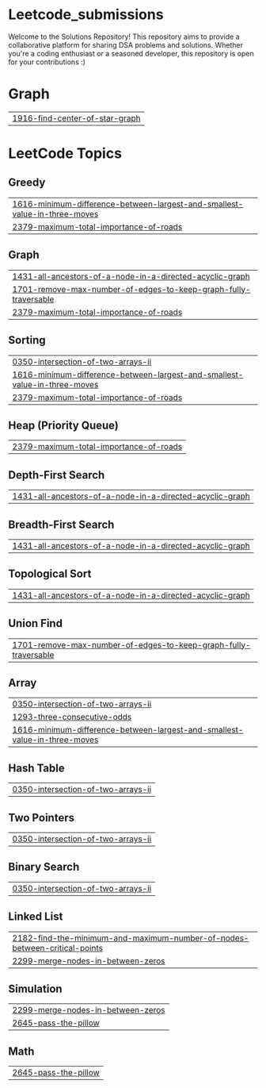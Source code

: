 # Leetcode_submissions
Welcome to the Solutions Repository! This repository aims to provide a collaborative platform for sharing DSA problems and solutions. Whether you're a coding enthusiast or a seasoned developer, this repository is open for your contributions :)


# Graph
|  |
| ------- |
| [1916-find-center-of-star-graph](https://github.com/PrabhakarKulkarni7/Leetcode_submissions/tree/master/1916-find-center-of-star-graph) |
<!---LeetCode Topics Start-->
# LeetCode Topics
## Greedy
|  |
| ------- |
| [1616-minimum-difference-between-largest-and-smallest-value-in-three-moves](https://github.com/PrabhakarKulkarni7/Leetcode_submissions/tree/master/1616-minimum-difference-between-largest-and-smallest-value-in-three-moves) |
| [2379-maximum-total-importance-of-roads](https://github.com/PrabhakarKulkarni7/Leetcode_submissions/tree/master/2379-maximum-total-importance-of-roads) |
## Graph
|  |
| ------- |
| [1431-all-ancestors-of-a-node-in-a-directed-acyclic-graph](https://github.com/PrabhakarKulkarni7/Leetcode_submissions/tree/master/1431-all-ancestors-of-a-node-in-a-directed-acyclic-graph) |
| [1701-remove-max-number-of-edges-to-keep-graph-fully-traversable](https://github.com/PrabhakarKulkarni7/Leetcode_submissions/tree/master/1701-remove-max-number-of-edges-to-keep-graph-fully-traversable) |
| [2379-maximum-total-importance-of-roads](https://github.com/PrabhakarKulkarni7/Leetcode_submissions/tree/master/2379-maximum-total-importance-of-roads) |
## Sorting
|  |
| ------- |
| [0350-intersection-of-two-arrays-ii](https://github.com/PrabhakarKulkarni7/Leetcode_submissions/tree/master/0350-intersection-of-two-arrays-ii) |
| [1616-minimum-difference-between-largest-and-smallest-value-in-three-moves](https://github.com/PrabhakarKulkarni7/Leetcode_submissions/tree/master/1616-minimum-difference-between-largest-and-smallest-value-in-three-moves) |
| [2379-maximum-total-importance-of-roads](https://github.com/PrabhakarKulkarni7/Leetcode_submissions/tree/master/2379-maximum-total-importance-of-roads) |
## Heap (Priority Queue)
|  |
| ------- |
| [2379-maximum-total-importance-of-roads](https://github.com/PrabhakarKulkarni7/Leetcode_submissions/tree/master/2379-maximum-total-importance-of-roads) |
## Depth-First Search
|  |
| ------- |
| [1431-all-ancestors-of-a-node-in-a-directed-acyclic-graph](https://github.com/PrabhakarKulkarni7/Leetcode_submissions/tree/master/1431-all-ancestors-of-a-node-in-a-directed-acyclic-graph) |
## Breadth-First Search
|  |
| ------- |
| [1431-all-ancestors-of-a-node-in-a-directed-acyclic-graph](https://github.com/PrabhakarKulkarni7/Leetcode_submissions/tree/master/1431-all-ancestors-of-a-node-in-a-directed-acyclic-graph) |
## Topological Sort
|  |
| ------- |
| [1431-all-ancestors-of-a-node-in-a-directed-acyclic-graph](https://github.com/PrabhakarKulkarni7/Leetcode_submissions/tree/master/1431-all-ancestors-of-a-node-in-a-directed-acyclic-graph) |
## Union Find
|  |
| ------- |
| [1701-remove-max-number-of-edges-to-keep-graph-fully-traversable](https://github.com/PrabhakarKulkarni7/Leetcode_submissions/tree/master/1701-remove-max-number-of-edges-to-keep-graph-fully-traversable) |
## Array
|  |
| ------- |
| [0350-intersection-of-two-arrays-ii](https://github.com/PrabhakarKulkarni7/Leetcode_submissions/tree/master/0350-intersection-of-two-arrays-ii) |
| [1293-three-consecutive-odds](https://github.com/PrabhakarKulkarni7/Leetcode_submissions/tree/master/1293-three-consecutive-odds) |
| [1616-minimum-difference-between-largest-and-smallest-value-in-three-moves](https://github.com/PrabhakarKulkarni7/Leetcode_submissions/tree/master/1616-minimum-difference-between-largest-and-smallest-value-in-three-moves) |
## Hash Table
|  |
| ------- |
| [0350-intersection-of-two-arrays-ii](https://github.com/PrabhakarKulkarni7/Leetcode_submissions/tree/master/0350-intersection-of-two-arrays-ii) |
## Two Pointers
|  |
| ------- |
| [0350-intersection-of-two-arrays-ii](https://github.com/PrabhakarKulkarni7/Leetcode_submissions/tree/master/0350-intersection-of-two-arrays-ii) |
## Binary Search
|  |
| ------- |
| [0350-intersection-of-two-arrays-ii](https://github.com/PrabhakarKulkarni7/Leetcode_submissions/tree/master/0350-intersection-of-two-arrays-ii) |
## Linked List
|  |
| ------- |
| [2182-find-the-minimum-and-maximum-number-of-nodes-between-critical-points](https://github.com/PrabhakarKulkarni7/Leetcode_submissions/tree/master/2182-find-the-minimum-and-maximum-number-of-nodes-between-critical-points) |
| [2299-merge-nodes-in-between-zeros](https://github.com/PrabhakarKulkarni7/Leetcode_submissions/tree/master/2299-merge-nodes-in-between-zeros) |
## Simulation
|  |
| ------- |
| [2299-merge-nodes-in-between-zeros](https://github.com/PrabhakarKulkarni7/Leetcode_submissions/tree/master/2299-merge-nodes-in-between-zeros) |
| [2645-pass-the-pillow](https://github.com/PrabhakarKulkarni7/Leetcode_submissions/tree/master/2645-pass-the-pillow) |
## Math
|  |
| ------- |
| [2645-pass-the-pillow](https://github.com/PrabhakarKulkarni7/Leetcode_submissions/tree/master/2645-pass-the-pillow) |
<!---LeetCode Topics End-->
